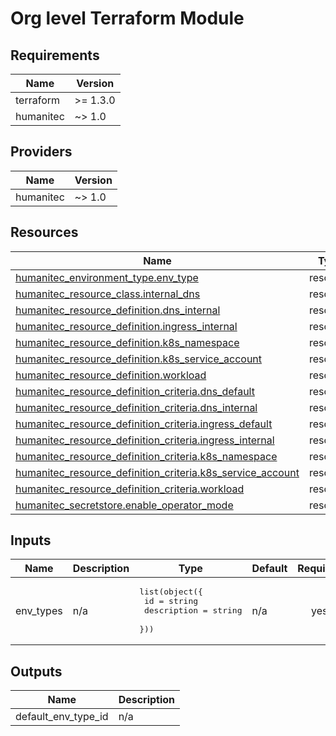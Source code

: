 # Org level Terraform Module

<!-- BEGIN_TF_DOCS -->
## Requirements

| Name | Version |
|------|---------|
| terraform | >= 1.3.0 |
| humanitec | ~> 1.0 |

## Providers

| Name | Version |
|------|---------|
| humanitec | ~> 1.0 |

## Resources

| Name | Type |
|------|------|
| [humanitec_environment_type.env_type](https://registry.terraform.io/providers/humanitec/humanitec/latest/docs/resources/environment_type) | resource |
| [humanitec_resource_class.internal_dns](https://registry.terraform.io/providers/humanitec/humanitec/latest/docs/resources/resource_class) | resource |
| [humanitec_resource_definition.dns_internal](https://registry.terraform.io/providers/humanitec/humanitec/latest/docs/resources/resource_definition) | resource |
| [humanitec_resource_definition.ingress_internal](https://registry.terraform.io/providers/humanitec/humanitec/latest/docs/resources/resource_definition) | resource |
| [humanitec_resource_definition.k8s_namespace](https://registry.terraform.io/providers/humanitec/humanitec/latest/docs/resources/resource_definition) | resource |
| [humanitec_resource_definition.k8s_service_account](https://registry.terraform.io/providers/humanitec/humanitec/latest/docs/resources/resource_definition) | resource |
| [humanitec_resource_definition.workload](https://registry.terraform.io/providers/humanitec/humanitec/latest/docs/resources/resource_definition) | resource |
| [humanitec_resource_definition_criteria.dns_default](https://registry.terraform.io/providers/humanitec/humanitec/latest/docs/resources/resource_definition_criteria) | resource |
| [humanitec_resource_definition_criteria.dns_internal](https://registry.terraform.io/providers/humanitec/humanitec/latest/docs/resources/resource_definition_criteria) | resource |
| [humanitec_resource_definition_criteria.ingress_default](https://registry.terraform.io/providers/humanitec/humanitec/latest/docs/resources/resource_definition_criteria) | resource |
| [humanitec_resource_definition_criteria.ingress_internal](https://registry.terraform.io/providers/humanitec/humanitec/latest/docs/resources/resource_definition_criteria) | resource |
| [humanitec_resource_definition_criteria.k8s_namespace](https://registry.terraform.io/providers/humanitec/humanitec/latest/docs/resources/resource_definition_criteria) | resource |
| [humanitec_resource_definition_criteria.k8s_service_account](https://registry.terraform.io/providers/humanitec/humanitec/latest/docs/resources/resource_definition_criteria) | resource |
| [humanitec_resource_definition_criteria.workload](https://registry.terraform.io/providers/humanitec/humanitec/latest/docs/resources/resource_definition_criteria) | resource |
| [humanitec_secretstore.enable_operator_mode](https://registry.terraform.io/providers/humanitec/humanitec/latest/docs/resources/secretstore) | resource |

## Inputs

| Name | Description | Type | Default | Required |
|------|-------------|------|---------|:--------:|
| env\_types | n/a | <pre>list(object({<br/>    id          = string<br/>    description = string<br/>  }))</pre> | n/a | yes |

## Outputs

| Name | Description |
|------|-------------|
| default\_env\_type\_id | n/a |
<!-- END_TF_DOCS -->